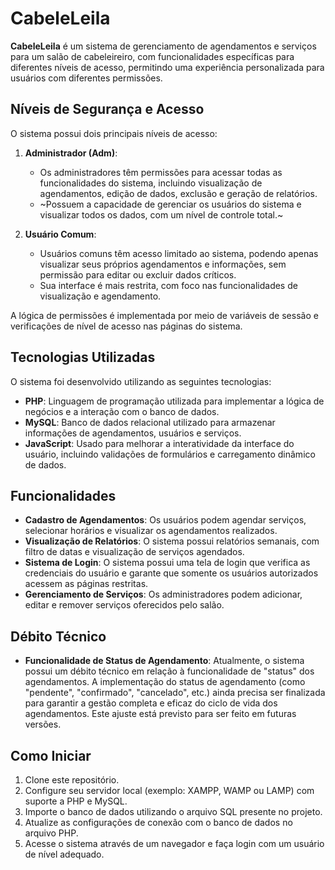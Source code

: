 # CabeleLeila

**CabeleLeila** é um sistema de gerenciamento de agendamentos e serviços para um salão de cabeleireiro, com funcionalidades específicas para diferentes níveis de acesso, permitindo uma experiência personalizada para usuários com diferentes permissões.

## Níveis de Segurança e Acesso

O sistema possui dois principais níveis de acesso:

1. **Administrador (Adm)**:
   - Os administradores têm permissões para acessar todas as funcionalidades do sistema, incluindo visualização de agendamentos, edição de dados, exclusão e geração de relatórios.
   - ~Possuem a capacidade de gerenciar os usuários do sistema e visualizar todos os dados, com um nível de controle total.~

2. **Usuário Comum**:
   - Usuários comuns têm acesso limitado ao sistema, podendo apenas visualizar seus próprios agendamentos e informações, sem permissão para editar ou excluir dados críticos.
   - Sua interface é mais restrita, com foco nas funcionalidades de visualização e agendamento.

A lógica de permissões é implementada por meio de variáveis de sessão e verificações de nível de acesso nas páginas do sistema.

## Tecnologias Utilizadas

O sistema foi desenvolvido utilizando as seguintes tecnologias:

- **PHP**: Linguagem de programação utilizada para implementar a lógica de negócios e a interação com o banco de dados.
- **MySQL**: Banco de dados relacional utilizado para armazenar informações de agendamentos, usuários e serviços.
- **JavaScript**: Usado para melhorar a interatividade da interface do usuário, incluindo validações de formulários e carregamento dinâmico de dados.

## Funcionalidades

- **Cadastro de Agendamentos**: Os usuários podem agendar serviços, selecionar horários e visualizar os agendamentos realizados.
- **Visualização de Relatórios**: O sistema possui relatórios semanais, com filtro de datas e visualização de serviços agendados.
- **Sistema de Login**: O sistema possui uma tela de login que verifica as credenciais do usuário e garante que somente os usuários autorizados acessem as páginas restritas.
- **Gerenciamento de Serviços**: Os administradores podem adicionar, editar e remover serviços oferecidos pelo salão.

## Débito Técnico

- **Funcionalidade de Status de Agendamento**: Atualmente, o sistema possui um débito técnico em relação à funcionalidade de "status" dos agendamentos. A implementação do status de agendamento (como "pendente", "confirmado", "cancelado", etc.) ainda precisa ser finalizada para garantir a gestão completa e eficaz do ciclo de vida dos agendamentos. Este ajuste está previsto para ser feito em futuras versões.

## Como Iniciar

1. Clone este repositório.
2. Configure seu servidor local (exemplo: XAMPP, WAMP ou LAMP) com suporte a PHP e MySQL.
3. Importe o banco de dados utilizando o arquivo SQL presente no projeto.
4. Atualize as configurações de conexão com o banco de dados no arquivo PHP.
5. Acesse o sistema através de um navegador e faça login com um usuário de nível adequado.
